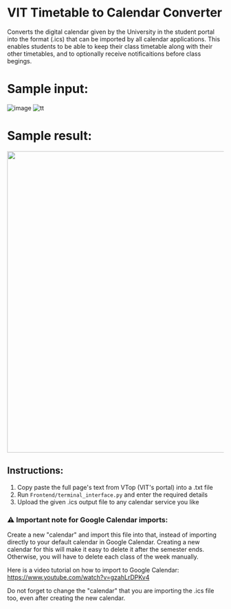 # VIT Timetable to Calendar Converter

Converts the digital calendar given by the University in the student portal into the format (.ics) that can be imported by all calendar applications. This enables students to be able to keep their class timetable along with their other timetables, and to optionally receive notificaitions before class begings.

# Sample input:

![image](https://github.com/JustTheCoolest/VIT-Timetable-to-Calendar/assets/74148176/d4c65a4d-d62e-43ec-91e4-4acdf1c60589)
![tt](https://github.com/JustTheCoolest/VIT-Timetable-to-Calendar/assets/74148176/3328f086-7643-47ca-9623-c815225e6e69)

# Sample result:

<img src="https://github.com/JustTheCoolest/VIT-Timetable-to-Calendar/assets/74148176/b1e672b3-45fb-4f33-97dd-c02c8a3bc4df" height = "700">

## Instructions:

1) Copy paste the full page's text from VTop (VIT's portal) into a .txt file
2) Run `Frontend/terminal_interface.py` and enter the required details
3) Upload the given .ics output file to any calendar service you like

### ⚠️ Important note for Google Calendar imports:

Create a new "calendar" and import this file into that, instead of importing directly to your default calendar in Google Calendar. Creating a new calendar for this will make it easy to delete it after the semester ends. Otherwise, you will have to delete each class of the week manually. 

Here is a video tutorial on how to import to Google Calendar: https://www.youtube.com/watch?v=gzahLrDPKv4

Do not forget to change the "calendar" that you are importing the .ics file too, even after creating the new calendar.
